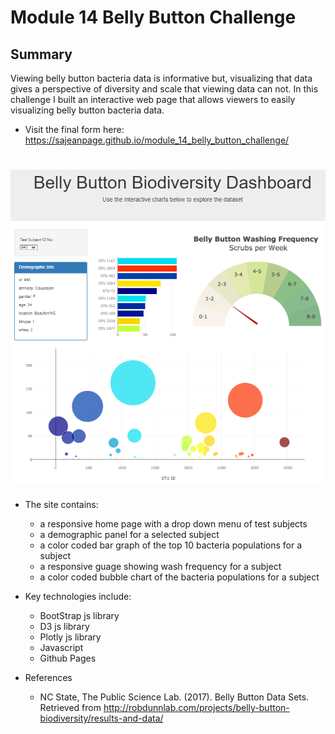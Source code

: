 # Module 14 Belly Button Challenge
## Summary

Viewing belly button bacteria data is informative but, visualizing that data gives a perspective of diversity and scale that viewing data can not. In this challenge I built an interactive web page that allows viewers to easily visualizing belly button bacteria data.  
- Visit the final form here:  https://sajeanpage.github.io/module_14_belly_button_challenge/

# ![banner](images/belly.PNG)
- The site contains:
  - a responsive home page with a drop down menu of test subjects
  - a demographic panel for a selected subject
  - a color coded bar graph of the top 10 bacteria populations for a subject
  - a responsive guage showing wash frequency for a subject
  - a color coded bubble chart of the bacteria populations for a subject
 
- Key technologies include:
  - BootStrap js library
  - D3 js library  
  - Plotly js library
  - Javascript
  - Github Pages
  

- References
  - NC State, The Public Science Lab. (2017). Belly Button Data Sets. Retrieved from http://robdunnlab.com/projects/belly-button-biodiversity/results-and-data/
